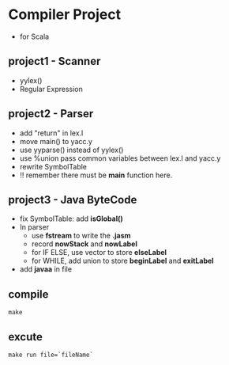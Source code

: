 # Compiler Project

- for Scala

## project1 - Scanner
- yylex()
- Regular Expression

## project2 - Parser
- add "return" in lex.l
- move main() to yacc.y
- use yyparse() instead of yylex()
- use %union pass common variables between lex.l and yacc.y
- rewrite SymbolTable
- !! remember there must be **main** function here.

## project3 - Java ByteCode
- fix SymbolTable: add **isGlobal()**
- In parser
	- use **fstream** to write the **.jasm**
	- record **nowStack** and **nowLabel**
	- for IF ELSE, use vector to store **elseLabel**
	- for WHILE, add union to store **beginLabel** and **exitLabel**
- add **javaa** in file

## compile
```
make
```

## excute
```
make run file=`fileName`
```
